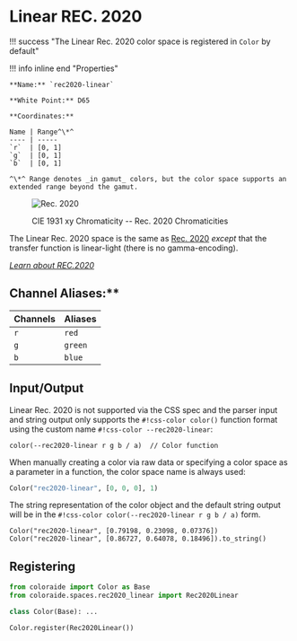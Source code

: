 # Linear REC. 2020

!!! success "The Linear Rec. 2020 color space is registered in `Color` by default"

<div class="info-container" markdown>
!!! info inline end "Properties"

    **Name:** `rec2020-linear`

    **White Point:** D65

    **Coordinates:**

    Name | Range^\*^
    ---- | -----
    `r`  | [0, 1]
    `g`  | [0, 1]
    `b`  | [0, 1]

    ^\*^ Range denotes _in gamut_ colors, but the color space supports an extended range beyond the gamut.

<figure markdown>

![Rec. 2020](../images/rec2020.png)

<figcaption markdown>
CIE 1931 xy Chromaticity -- Rec. 2020 Chromaticities
</figcaption>
</figure>

The Linear Rec. 2020 space is the same as [Rec. 2020](./rec2020.md) *except* that the transfer function is linear-light
(there is no gamma-encoding).

_[Learn about REC.2020](https://en.wikipedia.org/wiki/Rec._2020)_

</div>

## Channel Aliases:**

Channels | Aliases
-------- | -------
`r`      | `red`
`g`      | `green`
`b`      | `blue`

## Input/Output

Linear Rec. 2020 is not supported via the CSS spec and the parser input and string output only supports the
`#!css-color color()` function format using the custom name `#!css-color --rec2020-linear`:

```css-color
color(--rec2020-linear r g b / a)  // Color function
```

When manually creating a color via raw data or specifying a color space as a parameter in a function, the color
space name is always used:

```py
Color("rec2020-linear", [0, 0, 0], 1)
```

The string representation of the color object and the default string output will be in the
`#!css-color color(--rec2020-linear r g b / a)` form.

```playground
Color("rec2020-linear", [0.79198, 0.23098, 0.07376])
Color("rec2020-linear", [0.86727, 0.64078, 0.18496]).to_string()
```

## Registering

```py
from coloraide import Color as Base
from coloraide.spaces.rec2020_linear import Rec2020Linear

class Color(Base): ...

Color.register(Rec2020Linear())
```
